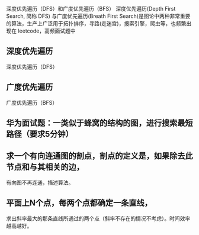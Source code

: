 

深度优先遍历（DFS）和广度优先遍历（BFS） 深度优先遍历(Depth First Search, 简称 DFS) 与广度优先遍历(Breath First Search)是图论中两种非常重要的算法，生产上广泛用于拓扑排序，寻路(走迷宫)，搜索引擎，爬虫等，也频繁出现在 leetcode，高频面试题中


## 深度优先遍历

深度优先遍历（DFS）


## 广度优先遍历


广度优先遍历（BFS）



## 华为面试题：一类似于蜂窝的结构的图，进行搜索最短路径（要求5分钟）



## 求一个有向连通图的割点，割点的定义是，如果除去此节点和与其相关的边，
有向图不再连通，描述算法。




## 平面上N个点，每两个点都确定一条直线，
求出斜率最大的那条直线所通过的两个点（斜率不存在的情况不考虑）。时间效率越高越好。

 


